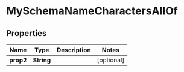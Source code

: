 

# MySchemaNameCharactersAllOf


## Properties

| Name | Type | Description | Notes |
|------------ | ------------- | ------------- | -------------|
|**prop2** | **String** |  |  [optional] |



